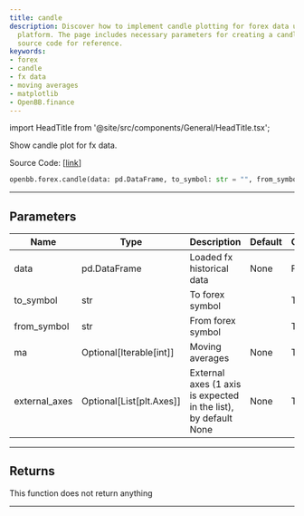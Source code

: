 ```yaml
---
title: candle
description: Discover how to implement candle plotting for forex data using the OpenBB
  platform. The page includes necessary parameters for creating a candle plot and
  source code for reference.
keywords:
- forex
- candle
- fx data
- moving averages
- matplotlib
- OpenBB.finance
---
```


import HeadTitle from '@site/src/components/General/HeadTitle.tsx';

<HeadTitle title="forex.candle - Reference | OpenBB SDK Docs" />

Show candle plot for fx data.

Source Code: [[link](https://github.com/OpenBB-finance/OpenBB/tree/main/openbb_terminal/forex/forex_helper.py#L235)]

```python
openbb.forex.candle(data: pd.DataFrame, to_symbol: str = "", from_symbol: str = "", ma: Optional[Iterable[int]] = None, external_axes: Optional[List[matplotlib.axes._axes.Axes]] = None, use_matplotlib: bool = True, add_trend: bool = False, yscale: str = "linear")
```

---

## Parameters

| Name | Type | Description | Default | Optional |
| ---- | ---- | ----------- | ------- | -------- |
| data | pd.DataFrame | Loaded fx historical data | None | False |
| to_symbol | str | To forex symbol |  | True |
| from_symbol | str | From forex symbol |  | True |
| ma | Optional[Iterable[int]] | Moving averages | None | True |
| external_axes | Optional[List[plt.Axes]] | External axes (1 axis is expected in the list), by default None | None | True |


---

## Returns

This function does not return anything

---
